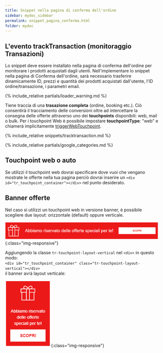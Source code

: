 ```yaml
---
title: Snippet nella pagina di conferma dell'ordine
sidebar: mydoc_sidebar
permalink: snippet_pagina_conferma.html
folder: mydoc
---
```


## L'evento trackTransaction (monitoraggio Transazioni)
Lo snippet deve essere installato nella pagina di conferma dell'ordine per monitorare i prodotti acquistati dagli utenti. 
Nell'implementare lo snippet nella pagina di Conferma dell'ordine, sarà necessario trasferire dinamicamente ID, prezzi e quantità dei prodotti acquistati dall'utente, l'ID ordine/transazione, i parametri email.

{% include_relative partials/loader_warning.md %}

Tiene traccia di una **trasazione completa** (ordine, booking etc.). Ciò consentirà il tracciamento delle conversioni oltre ad intercettare la consegna delle offerte attraverso uno dei **touchpoints** disponibili: web, mail o bulk.  Per i touchpoint Web è possibile impostare **touchpointType**: "web" e chiamerà implicitamente [triggerWebTouchpoint](#triggerWebTouchpoint).



{% include_relative snippets/tracktransaction.md %}

{% include_relative partials/google_categories.md %}

## Touchpoint web o auto
Se utilizzi il touchpoint web dovrai specificare dove vuoi che vengano mostrate le offerte nella tua pagina perciò dovrai inserire un `<div id="tr_touchpoint_container"></div>` nel punto desiderato. 

## Banner offerte
Nel caso si utilizzi un touchpoint web in versione banner, è possibile scegliere due layout: orizzontale (default) oppure verticale.

![Banner orizzontale](images/banner_horizontal.png){:class="img-responsive"}

Aggiungendo la classe `tr-touchpoint-layout-vertical` nel `<div>` in questo modo:<br>
 `<div id="tr_touchpoint_container" class="tr-touchpoint-layout-vertical"></div>` <br>
 il banner avrà layout verticale:

![Banner verticale](images/banner_vertical.png){:class="img-responsive"} 



